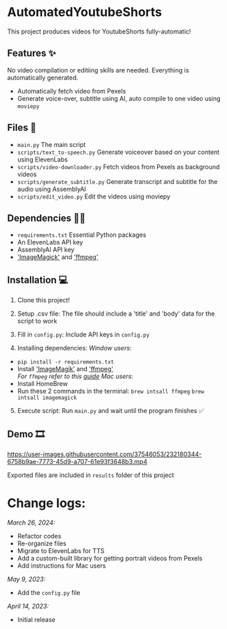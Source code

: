 # AutomatedYoutubeShorts

This project produces videos for YoutubeShorts fully-automatic!

## Features ✨
No video compilation or editiing skills are needed. Everything is automatically generated. 

- Automatically fetch video from Pexels
- Generate voice-over, subtitle using AI, auto compile to one video using `moviepy`

## Files 💾

- `main.py` The main script
- `scripts/text_to-speech.py` Generate voiceover based on your content using ElevenLabs
- `scripts/video-downloader.py` Fetch videos from Pexels as background videos
- `scripts/generate_subtitle.py` Generate transcript and subtitle for the audio using AssemblyAI
- `scripts/edit_video.py` Edit the videos using moviepy 

## Dependencies 👨‍💻

- `requirements.txt` Essential Python packages
- An ElevenLabs API key
- AssemblyAI API key
- ['ImageMagick'](https://imagemagick.org/script/download.php) and ['ffmpeg'](https://www.ffmpeg.org/download.html)

## Installation 💻
1. Clone this project!

2. Setup .csv file: 
The file should include a 'title' and 'body' data for the script to work

3. Fill in `config.py`:
Include API keys in `config.py`

4. Installing dependencies:
*Window users*:
- `pip install -r requirements.txt`
- Install ['ImageMagik'](https://imagemagick.org/script/download.php) and ['ffmpeg'](https://www.ffmpeg.org/download.html)  
*For `ffmpeg` refer to this [guide](https://phoenixnap.com/kb/ffmpeg-windows)*
*Mac users*:
- Install HomeBrew
- Run these 2 commands in the terminal:
`brew intsall ffmpeg`
`brew intsall imagemagick`

5. Execute script: 
Run `main.py` and wait until the program finishes ✅

## Demo 🎞

https://user-images.githubusercontent.com/37546053/232180344-6758b9ae-7773-45d9-a707-61e93f3648b3.mp4


Exported files are included in `results` folder of this project


# Change logs:
*March 26, 2024:* 
- Refactor codes
- Re-organize files
- Migrate to ElevenLabs for TTS
- Add a custom-built library for getting portrait videos from Pexels
- Add instructions for Mac users

*May 9, 2023:*
- Add the `config.py` file

*April 14, 2023:*
- Initial release
